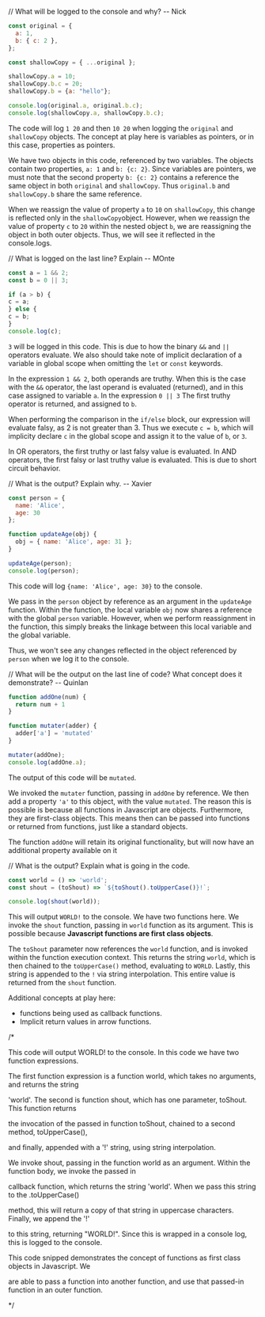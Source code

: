 
// What will be logged to the console and why? -- Nick
  
```javascript
const original = {
  a: 1,
  b: { c: 2 },
};

const shallowCopy = { ...original };

shallowCopy.a = 10;
shallowCopy.b.c = 20;
shallowCopy.b = {a: "hello"};

console.log(original.a, original.b.c);
console.log(shallowCopy.a, shallowCopy.b.c);
```

The code will log `1 20` and then `10 20` when logging the `original` and `shallowCopy` objects. The concept at play here is variables as pointers, or in this case, properties as pointers. 

We have two objects in this code, referenced by two variables. The objects contain two properties, `a: 1` and `b: {c: 2}`. Since variables are pointers, we must note that the second property `b: {c: 2}` contains a reference the same object in both `original` and `shallowCopy`. Thus `original.b` and `shallowCopy.b` share the same reference.

When we reassign the value of property `a` to `10` on `shallowCopy`, this change is reflected only in the `shallowCopy`object. However, when we reassign the value of property `c` to `20` within the nested object `b`, we are reassigning the object in both outer objects. Thus, we will see it reflected in the console.logs.

  

// What is logged on the last line? Explain -- MOnte

  
```javascript
const a = 1 && 2;
const b = 0 || 3;

if (a > b) {
c = a;
} else {
c = b;
}
console.log(c);
```

`3` will be logged in this code. This is due to how the binary `&&` and `||` operators evaluate. We also should take note of implicit declaration of a variable in global scope when omitting the `let` or `const` keywords.

In the expression `1 && 2`, both operands are truthy. When this is the case with the `&&` operator, the last operand is evaluated (returned), and in this case assigned to variable `a`.  In the expression `0 || 3` The first truthy operator is returned, and assigned to `b`. 

When performing the comparison in the `if/else` block, our expression will evaluate falsy, as 2 is not greater than 3. Thus we execute `c = b`, which will implicity declare `c` in the global scope and assign it to the value of `b`, or `3`. 

In OR operators, the first truthy or last falsy value is evaluated. In AND operators, the first falsy or last truthy value is evaluated. This is due to short circuit behavior.
  

// What is the output? Explain why. -- Xavier

```javascript
const person = {
  name: 'Alice',
  age: 30
};

function updateAge(obj) {
  obj = { name: 'Alice', age: 31 };
}

updateAge(person);
console.log(person);
```

This code will log `{name: 'Alice', age: 30}` to the console.

We pass in the `person` object by reference as an argument in the `updateAge` function. Within the function, the local variable `obj` now shares a reference with the global `person` variable. However, when we perform reassignment in the function, this simply breaks the linkage between this local variable and the global variable. 

Thus, we won't see any changes reflected in the object referenced by `person` when we log it to the console.

  

// What will be the output on the last line of code? What concept does it demonstrate? -- Quinlan

```javascript
function addOne(num) {
  return num + 1
}

function mutater(adder) {
  adder['a'] = 'mutated'
}

mutater(addOne);
console.log(addOne.a);
```

The output of this code will be `mutated`.

We invoked the `mutater` function, passing in `addOne` by reference. We then add a property `'a'` to this object, with the value `mutated`. The reason this is possible is because all functions in Javascript are objects. Furthermore, they are first-class objects. This means then can be passed into functions or returned from functions, just like a standard objects.

The function `addOne` will retain its original functionality, but will now have an additional property available on it
  

// What is the output? Explain what is going in the code.


```javascript
const world = () => 'world';
const shout = (toShout) => `${toShout().toUpperCase()}!`;

console.log(shout(world));
```


This will output `WORLD!` to the console. We have two functions here. We invoke the `shout` function, passing in `world` function as its argument. This is possible because **Javascript functions are first class objects**.

The `toShout` parameter now references the `world` function, and is invoked within the function execution context. This returns the string `world`, which is then chained to the `toUpperCase()` method, evaluating to `WORLD`. Lastly, this string is appended to the `!` via string interpolation. This entire value is returned from the `shout` function.

Additional concepts at play here: 
- functions being used as callback functions.
- Implicit return values in arrow functions.

/*

This code will output WORLD! to the console. In this code we have two function expressions.

The first function expression is a function world, which takes no arguments, and returns the string

'world'. The second is function shout, which has one parameter, toShout. This function returns

the invocation of the passed in function toShout, chained to a second method, toUpperCase(),

and finally, appended with a '!' string, using string interpolation.

  

We invoke shout, passing in the function world as an argument. Within the function body, we invoke the passed in

callback function, which returns the string 'world'. When we pass this string to the .toUpperCase()

method, this will return a copy of that string in uppercase characters. Finally, we append the '!'

to this string, returning "WORLD!". Since this is wrapped in a console log, this is logged to the console.

  

This code snipped demonstrates the concept of functions as first class objects in Javascript. We

are able to pass a function into another function, and use that passed-in function in an outer function.

  

*/
